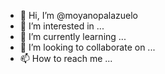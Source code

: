 - 👋 Hi, I’m @moyanopalazuelo
- 👀 I’m interested in ...
- 🌱 I’m currently learning ...
- 💞️ I’m looking to collaborate on ...
- 📫 How to reach me ...

<!---
moyanopalazuelo/moyanopalazuelo is a ✨ special ✨ repository because its `README.md` (this file) appears on your GitHub profile.
You can click the Preview link to take a look at your changes.
--->

